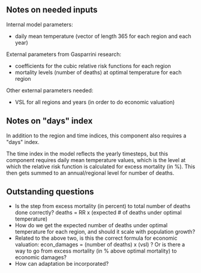 ## Notes on needed inputs

Internal model parameters:
- daily mean temperature (vector of length 365 for each region and each year)

External parameters from Gasparrini research:
- coefficients for the cubic relative risk functions for each region
- mortality levels (number of deaths) at optimal temperature for each region 

Other external parameters needed:
- VSL for all regions and years (in order to do economic valuation)


## Notes on "days" index

In addition to the region and time indices, this component also requires a "days" index.

The time index in the model reflects the yearly timesteps, but this component requires
daily mean temperature values, which is the level at which the relative risk function
is calculated for excess mortality (in %). This then gets summed to an annual/regional 
level for number of deaths. 


## Outstanding questions

- Is the step from excess mortality (in percent) to total number of deaths done correctly? deaths = RR x (expected # of deaths under optimal temperature)
- How do we get the expected number of deaths under optimal temperature for each region, and should it scale with population growth?
- Related to the above two, is this the correct formula for economic valuation: econ_damages = (number of deaths) x (vsl) ? Or is there a way to go from excess mortality (in % above optimal mortality) to economic damages?
- How can adaptation be incorporated?
